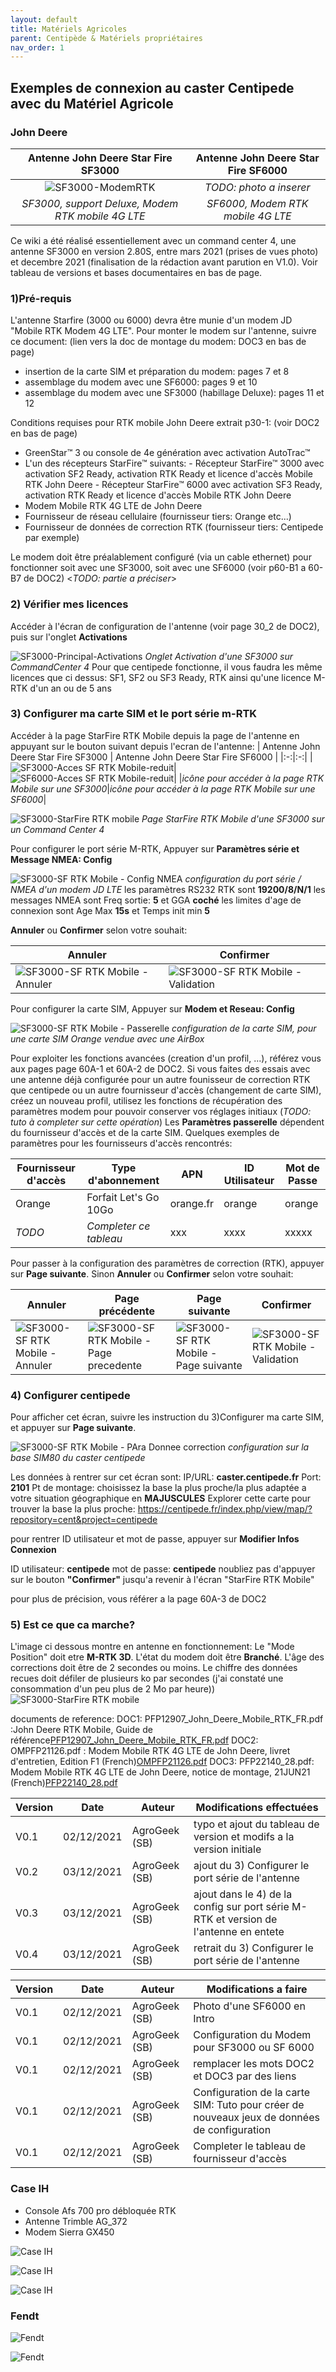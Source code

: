 ```yaml
---
layout: default
title: Matériels Agricoles
parent: Centipède & Matériels propriétaires
nav_order: 1
---
```


## Exemples de connexion au caster Centipede avec du Matériel Agricole

### John Deere

| Antenne John Deere Star Fire SF3000 | Antenne John Deere Star Fire SF6000 |
|:-:|:-:|
| ![SF3000-ModemRTK](https://user-images.githubusercontent.com/84226377/141510298-29aa7f77-cb7d-4738-87f3-4840f0ee4079.jpg)| _TODO: photo a inserer_ |
| _SF3000, support Deluxe, Modem RTK mobile 4G LTE_ | _SF6000, Modem RTK mobile 4G LTE_ |

Ce wiki a été réalisé essentiellement avec un command center 4, une antenne SF3000 en version 2.80S, entre mars 2021 (prises de vues photo) et decembre 2021 (finalisation de la rédaction avant parution en V1.0). Voir tableau de versions et bases documentaires en bas de page.

### **1)Pré-requis**
L'antenne Starfire (3000 ou 6000) devra être munie d'un modem JD "Mobile RTK Modem 4G LTE". 
Pour monter le modem sur l'antenne, suivre ce document: (lien vers la doc de montage du modem: DOC3 en bas de page)
- insertion de la carte SIM et préparation du modem: pages 7 et 8
- assemblage du modem avec une SF6000: pages 9 et 10
- assemblage du modem avec une SF3000 (habillage Deluxe): pages 11 et 12

Conditions requises pour RTK mobile John Deere extrait p30-1: (voir DOC2 en bas de page)
- GreenStar™ 3 ou console de 4e génération avec activation AutoTrac™
- L'un des récepteurs StarFire™ suivants:
        -  Récepteur StarFire™ 3000 avec activation SF2 Ready, activation RTK Ready et licence d'accès Mobile RTK John Deere
        -  Récepteur StarFire™ 6000 avec activation SF3 Ready, activation RTK Ready et licence d'accès Mobile RTK John Deere
- Modem Mobile RTK 4G LTE de John Deere
- Fournisseur de réseau cellulaire (fournisseur tiers: Orange etc...)
- Fournisseur de données de correction RTK (fournisseur tiers: Centipede par exemple)

Le modem doit être préalablement configuré (via un cable ethernet) pour fonctionner soit avec une SF3000, soit avec une SF6000 (voir p60-B1 a 60-B7 de DOC2) <_TODO: partie a préciser_> 

### **2) Vérifier mes licences**
Accéder à l'écran de configuration de l'antenne (voir page 30_2 de DOC2), puis sur l'onglet **Activations**

![SF3000-Principal-Activations](https://user-images.githubusercontent.com/84226377/141526421-dd9148b5-1fdc-4fe1-b8f5-01e2437d02e8.jpg)
_Onglet Activation d'une SF3000 sur CommandCenter 4_
Pour que centipede fonctionne, il vous faudra les même licences que ci dessus:  SF1, SF2 ou SF3 Ready, RTK ainsi qu'une licence M-RTK  d'un an ou de 5 ans

### **3) Configurer ma carte SIM et le port série m-RTK**
Accéder à la page StarFire RTK Mobile depuis la page de l'antenne en appuyant sur le bouton suivant depuis l'ecran de l'antenne:
| Antenne John Deere Star Fire SF3000 | Antenne John Deere Star Fire SF6000 |
|:-:|:-:|
|![SF3000-Acces SF RTK Mobile-reduit](https://user-images.githubusercontent.com/84226377/142719621-f4771462-7279-445e-8b6b-46acb507286b.jpg)|![SF6000-Acces SF RTK Mobile-reduit](https://user-images.githubusercontent.com/84226377/142719632-98e3cc65-6d8f-443c-a15a-e02da1f79d27.jpg)|
|_icône pour accéder à la page RTK Mobile sur une SF3000_|_icône pour accéder à la page RTK Mobile sur une SF6000_|

![SF3000-StarFire RTK mobile](https://user-images.githubusercontent.com/84226377/142719944-9dfe1ae7-6241-43c1-b0e2-b14185ff307e.jpg)
_Page StarFire RTK Mobile d'une SF3000 sur un Command Center 4_

Pour configurer le port série M-RTK, Appuyer sur **Paramètres série et Message NMEA: Config**

![SF3000-SF RTK Mobile - Config NMEA](https://user-images.githubusercontent.com/84226377/144566994-371430e2-eb32-4b2a-9151-01e4af906c0a.jpg)
_configuration du port série / NMEA d'un modem JD LTE_
les paramètres RS232 RTK sont **19200/8/N/1**
les messages NMEA sont Freq sortie: **5** et GGA **coché**
les limites d'age de connexion sont Age Max **15s** et Temps init min **5**

 **Annuler** ou **Confirmer** selon votre souhait:

| Annuler  | Confirmer|
|---|---|
|![SF3000-SF RTK Mobile - Annuler](https://user-images.githubusercontent.com/84226377/142723783-1f386ad6-4b3f-4fd9-811d-8046bab1b506.jpg) | ![SF3000-SF RTK Mobile - Validation](https://user-images.githubusercontent.com/84226377/142723761-9f69b391-d807-409e-8518-6fcadf4a876b.jpg) |

Pour configurer la carte SIM, Appuyer sur **Modem et Reseau: Config**

![SF3000-SF RTK Mobile - Passerelle](https://user-images.githubusercontent.com/84226377/141527139-94db7f8c-eb4b-4bc7-b7ca-74384fa71ce6.jpg)
_configuration de la carte SIM, pour une carte SIM Orange vendue avec une AirBox_

Pour exploiter les fonctions avancées (creation d'un profil, ...), référez vous aux pages page 60A-1 et 60A-2 de DOC2.
Si vous faites des essais avec une antenne déjà configurée pour un autre founisseur de correction RTK que centipede ou un autre fournisseur d'accès (changement de carte SIM), créez un nouveau profil, utilisez les fonctions de récupération des paramètres modem pour pouvoir conserver vos réglages initiaux (_TODO: tuto à completer sur cette opération_)
Les **Paramètres passerelle** dépendent du fournisseur d'accès et de la carte SIM.
Quelques exemples de paramètres pour les fournisseurs d'accès rencontrés:

| Fournisseur d'accès  | Type d'abonnement    | APN | ID Utilisateur| Mot de Passe|
|---|---|---|---|---|
| Orange | Forfait Let's Go 10Go |  orange.fr | orange | orange |
| _TODO_  | _Completer ce tableau_ |  xxx | xxxx| xxxxx|

Pour passer à la configuration des paramètres de correction (RTK), appuyer sur **Page suivante**. Sinon **Annuler** ou **Confirmer** selon votre souhait:

| Annuler  | Page précédente | Page suivante | Confirmer|
|---|---|---|---|
|![SF3000-SF RTK Mobile - Annuler](https://user-images.githubusercontent.com/84226377/142723783-1f386ad6-4b3f-4fd9-811d-8046bab1b506.jpg) | ![SF3000-SF RTK Mobile - Page precedente](https://user-images.githubusercontent.com/84226377/142723810-95b6fea6-99a7-4e65-a89f-1749d1194d25.jpg) |![SF3000-SF RTK Mobile - Page suivante](https://user-images.githubusercontent.com/84226377/142723738-cccea338-e658-4d13-b878-a4e1706efd67.jpg) | ![SF3000-SF RTK Mobile - Validation](https://user-images.githubusercontent.com/84226377/142723761-9f69b391-d807-409e-8518-6fcadf4a876b.jpg) |

### **4) Configurer centipede**

Pour afficher cet écran, suivre les instruction du 3)Configurer ma carte SIM, et appuyer sur **Page suivante**.

![SF3000-SF RTK Mobile - PAra Donnee correction](https://user-images.githubusercontent.com/84226377/142723903-1b438049-16b6-41aa-8743-e252f2cb4f24.jpg)
_configuration sur la base SIM80 du caster centipede_

Les données à rentrer sur cet écran sont:
IP/URL: **caster.centipede.fr**
Port: **2101**
Pt de montage: choisissez la base la plus proche/la plus adaptée a votre situation géographique en **MAJUSCULES** 
Explorer cette carte pour trouver la base la plus proche: https://centipede.fr/index.php/view/map/?repository=cent&project=centipede

pour rentrer ID utilisateur et mot de passe, appuyer sur **Modifier Infos Connexion**

ID utilisateur: **centipede**
mot de passe: **centipede**
noubliez pas d'appuyer sur le bouton **"Confirmer"** jusqu'a revenir à l'écran "StarFire RTK Mobile"
 
pour plus de précision, vous référer a la page 60A-3 de DOC2

### **5) Est ce que ca marche?**
L'image ci dessous montre en antenne en fonctionnement:
Le "Mode Position" doit etre **M-RTK 3D**.
L'état du modem doit être **Branché**.
L'âge des corrections doit être de 2 secondes ou moins.
Le chiffre des données recues doit défiler de plusieurs ko par secondes (j'ai constaté une consommation d'un peu plus de 2 Mo par heure)) 
![SF3000-StarFire RTK mobile](https://user-images.githubusercontent.com/84226377/141526989-83fdff0a-1e99-4f48-b414-d70805f99e6b.jpg)


documents de reference:
DOC1: PFP12907_John_Deere_Mobile_RTK_FR.pdf :John Deere RTK Mobile, Guide de référence[PFP12907_John_Deere_Mobile_RTK_FR.pdf](https://github.com/jancelin/centipede/files/7530133/PFP12907_John_Deere_Mobile_RTK_FR.pdf)
DOC2: OMPFP21126.pdf : Modem Mobile RTK 4G LTE de John Deere, livret d'entretien, Edition F1 (French)[OMPFP21126.pdf](https://github.com/jancelin/centipede/files/7530139/OMPFP21126.pdf)
DOC3: PFP22140_28.pdf: Modem Mobile RTK 4G LTE de John Deere, notice de montage, 21JUN21 (French)[PFP22140_28.pdf](https://github.com/jancelin/centipede/files/7530147/PFP22140_28.pdf)

| Version | Date  | Auteur | Modifications effectuées |
|---|---|---|---|
| V0.1 | 02/12/2021 | AgroGeek (SB) | typo et ajout du tableau de version et modifs a la version initiale |
| V0.2 | 03/12/2021 | AgroGeek (SB) | ajout du 3) Configurer le port série de l'antenne |
| V0.3 | 03/12/2021 | AgroGeek (SB) | ajout dans le 4) de la config sur port série M-RTK et version de l'antenne en entete  |
| V0.4 | 03/12/2021 | AgroGeek (SB) | retrait du 3) Configurer le port série de l'antenne |

| Version | Date | Auteur | Modifications a faire |
|---|---|---|---|
| V0.1 | 02/12/2021 | AgroGeek (SB) | Photo d'une SF6000 en Intro |
| V0.1 | 02/12/2021 | AgroGeek (SB) | Configuration du Modem pour SF3000 ou SF 6000|
| V0.1 | 02/12/2021 | AgroGeek (SB) | remplacer les mots DOC2 et DOC3 par des liens|
| V0.1 | 02/12/2021 | AgroGeek (SB) | Configuration de la carte SIM: Tuto pour créer de nouveaux jeux de données de configuration|
| V0.1 | 02/12/2021 | AgroGeek (SB) | Completer le tableau de fournisseur d'accès|


### Case IH

* Console Afs 700 pro débloquée RTK
* Antenne Trimble AG_372 
* Modem Sierra GX450

![Case IH](/assets/images/consoles_tracteurs/caseIH_1.jpg)

![Case IH](/assets/images/consoles_tracteurs/caseIH_2.jpg)

![Case IH](/assets/images/consoles_tracteurs/caseIH_3.jpg)

### Fendt

![Fendt](/assets/images/consoles_tracteurs/fendt_1.jpg)

![Fendt](/assets/images/consoles_tracteurs/fendt_2.jpg)





